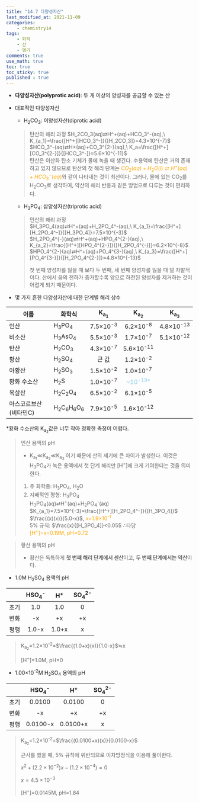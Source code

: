 ```yaml
---
title: "14.7 다양성자산"
last_modified_at: 2021-11-09
categories:
    - chemistry14
tags:
    - 화학
    - 산
    - 염기
comments: true
use_math: true
toc: true
toc_sticky: true
published : true
---
```


- **다양성자산(polyprotic acid)**: 두 개 이상의 양성자를 공급할 수 있는 산

- 대표적인 다양성자산
    - H<sub>2</sub>CO<sub>3</sub>: 이양성자산(diprotic acid)
    > 탄산의 해리 과정
    > $H_2CO_3(aq)⇄H^+(aq)+HCO_3^-(aq),\ K_{a_1}=\frac{[H^+][HCO_3^-]}{[H_2CO_3]}=4.3×10^{-7}$\
    > $HCO_3^-(aq)⇄H+(aq)+CO_3^{2-}(aq),\ K_a=\frac{[H^+][CO_3^{2-}]}{[HCO_3^-]}=5.6×10^{-11}$\
    >탄산은 이산화 탄소 기체가 물에 녹을 때 생긴다. 수용액에 탄산은 거의 존재하고 있지 않으므로 탄산의 첫 해리 단계는 <span style="color:orange">$CO_2(aq)+H_2O(l)⇄H^+(aq)+HCO_3^-(aq)$</span>와 같이 나타내는 것이 최선이다.
    >그러나, 물에 있는 CO<sub>2</sub>를 H<sub>2</sub>CO<sub>3</sub>로 생각하여, 약산의 해리 반응과 같은 방법으로 다루는 것이 편리하다.

    - H<sub>3</sub>PO<sub>4</sub>: 삼양성자산(triprotic acid)
    > 인산의 해리 과정\
    > $H_3PO_4(aq)⇄H^+(aq)+H_2PO_4^-(aq),\ K_{a_1}=\frac{[H^+][H_2PO_4^-]}{[H_3PO_4]}=7.5×10^{-3}$\
    > $H_2PO_4^{-}(aq)⇄H^+(aq)+HPO_4^{2-}(aq),\ K_{a_2}=\frac{[H^+][HPO_4^{2-}]}{[H_2PO_4^{-}]}=6.2×10^{-8}$\
    > $HPO_4^{2-}(aq)⇄H^+(aq)+PO_4^{3-}(aq),\ K_{a_3}=\frac{[H^+][PO_4^{3-}]}{[H_2PO_4^{2-}]}=4.8×10^{-13}$
    >
    >첫 번째 양성자를 잃을 때 보다 두 번째, 세 번째 양성자를 잃을 때 덜 자발적이다. 산에서 음의 전하가 증가할수록 양으로 하전된 양성자를 제거하는 것이 어렵게 되기 때문이다.

- 몇 가지 흔한 다양성자산에 대한 단계별 해리 상수

|이름|화학식|K<sub>a<sub>1</sub></sub>|K<sub>a<sub>2</sub></sub>|K<sub>a<sub>3</sub></sub>|
|---|---|:---:|:---:|:---:|
|인산|H<sub>3</sub>PO<sub>4</sub>|7.5×10<sup>-3</sup>|6.2×10<sup>-8</sup>|4.8×10<sup>-13</sup>|
|비소산|H<sub>3</sub>AsO<sub>4</sub>|5.5×10<sup>-3</sup>|1.7×10<sup>-7</sup>|5.1×10<sup>-12</sup>|
|탄산|H<sub>2</sub>CO<sub>3</sub>|4.3×10<sup>-7</sup>|5.6×10<sup>-11</sup>||
|황산|H<sub>2</sub>SO<sub>4</sub>|큰 값|1.2×10<sup>-2</sup>||
|아황산|H<sub>2</sub>SO<sub>3</sub>|1.5×10<sup>-2</sup>|1.0×10<sup>-7</sup>||
|황화 수소산|H<sub>2</sub>S<sub></sub>|1.0×10<sup>-7</sup>|<span style="color:skyblue">~10<sup>-19*</sup><span>||
|옥살산|H<sub>2</sub>C<sub>2</sub>O<sub>4</sub>|6.5×10<sup>-2</sup>|6.1×10<sup>-5</sup>||
|아스코르브산(비타민C)|H<sub>2</sub>C<sub>6</sub>H<sub>6</sub>O<sub>6</sub>|7.9×10<sup>-5</sup>|1.6×10<sup>-12</sup>||

*황화 수소산의 K<sub>a<sub>2</sub></sub>값은 너무 작아 정확한 측정이 어렵다.

> 인산 용액의 pH
> 
> - K<sub>a<sub>1</sub></sub>≪K<sub>a<sub>2</sub></sub>≪K<sub>a<sub>3</sub></sub> 이기 때문에 산의 세기에 큰 차이가 발생한다. 이것은 H<sub>3</sub>PO<sub>4</sub>가 녹은 용액에서 첫 단계 해리만 [H<sup>+</sup>]에 크게 기여한다는 것을 의미한다.
>
> 1. 주 화학종: H<sub>3</sub>PO<sub>4</sub>, H<sub>2</sub>O
> 2. 지배적인 평형: H<sub>3</sub>PO<sub>4</sub>\
> H<sub>3</sub>PO<sub>4</sub>(aq)⇄H<sup>+</sup>(aq)+H<sub>2</sub>PO<sub>4</sub><sup>-</sup>(aq)\
> $K_{a_1}=7.5×10^{-3}=\frac{[H^+][H_2PO_4^-]}{[H_3PO_4]}$\
> $\frac{(x)(x)}{5.0-x}$, <span style="color: orange">x=1.9×10<sup>-1</sup></span>\
> 5% 규칙: $\frac{x}{[H_3PO_4]}<0.05$ ∴타당\
> <span style="color:orange">[H<sup>+</sup>]=x=0.19M, pH=0.72</span>

> 황산 용액의 pH
> 
> - 황산은 독특하게 **첫 번째 해리 단계에서 센산**이고, **두 번째 단계에서는 약산**이다.

- 1.0M H<sub>2</sub>SO<sub>4</sub> 용액의 pH

||HSO<sub>4</sub><sup>-</sup>|H<sup>+</sup>|SO<sub>4</sub><sup>2-</sup>|
|---|:---:|:---:|:---:|
|초기|1.0|1.0|0|
|변화|-x|+x|+x|
|평행|1.0-x|1.0+x|x|

> K<sub>a<sub>2</sub></sub>=1.2×10<sup>-2</sup>=$\frac{(1.0+x)(x)}{1.0-x}$≒x
>
> [H<sup>+</sup>]=1.0M, pH=0

- 1.00×10<sup>-2</sup>M H<sub>2</sub>SO<sub>4</sub> 용액의 pH

||HSO<sub>4</sub><sup>-</sup>|H<sup>+</sup>|SO<sub>4</sub><sup>2-</sup>|
|---|:---:|:---:|:---:|
|초기|0.0100|0.0100|0|
|변화|-x|+x|+x|
|평행|0.0100-x|0.0100+x|x|

> K<sub>a<sub>2</sub></sub>=1.2×10<sup>-2</sup>=$\frac{(0.0100+x)(x)}{0.0100-x}$
>
>근사를 했을 때, 5% 규칙에 위반되므로 이차방정식을 이용해 풀이한다.
>
> $x^2+(2.2×10^{-2})x-(1.2×10^{-4})=0$
>
> $x=4.5×10^{-3}$
>
> [H<sup>+</sup>]=0.0145M, pH=1.84